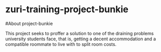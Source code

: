# zuri-training-project-bunkie
#About project-bunkie

This project seeks to proffer a solution to one of the draining problems university students face, that is, getting a decent accommodation and a compatible roommate to live with to split room costs. 
